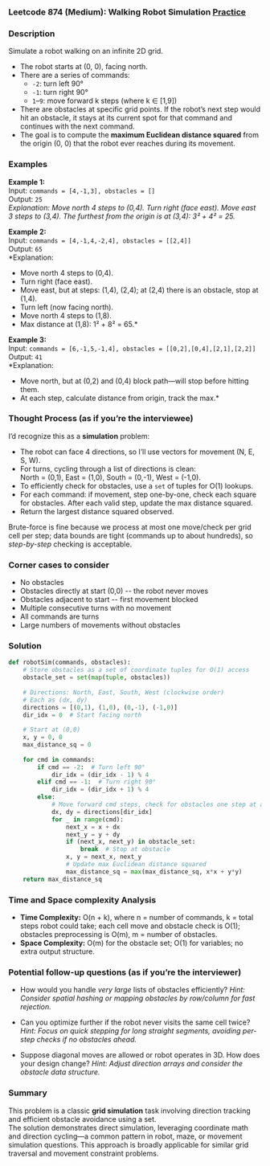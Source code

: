 ### Leetcode 874 (Medium): Walking Robot Simulation [Practice](https://leetcode.com/problems/walking-robot-simulation)

### Description  
Simulate a robot walking on an infinite 2D grid.  
- The robot starts at (0, 0), facing north.
- There are a series of commands:
  - `-2`: turn left 90°
  - `-1`: turn right 90°
  - `1`–`9`: move forward k steps (where k ∈ [1,9])
- There are obstacles at specific grid points. If the robot’s next step would hit an obstacle, it stays at its current spot for that command and continues with the next command.
- The goal is to compute the **maximum Euclidean distance squared** from the origin (0, 0) that the robot ever reaches during its movement.

### Examples  

**Example 1:**  
Input: `commands = [4,-1,3], obstacles = []`  
Output: `25`  
*Explanation: Move north 4 steps to (0,4). Turn right (face east). Move east 3 steps to (3,4). The furthest from the origin is at (3,4): 3² + 4² = 25.*

**Example 2:**  
Input: `commands = [4,-1,4,-2,4], obstacles = [[2,4]]`  
Output: `65`  
*Explanation:  
- Move north 4 steps to (0,4).  
- Turn right (face east).
- Move east, but at steps: (1,4), (2,4); at (2,4) there is an obstacle, stop at (1,4). 
- Turn left (now facing north).
- Move north 4 steps to (1,8).
- Max distance at (1,8): 1² + 8² = 65.*

**Example 3:**  
Input: `commands = [6,-1,5,-1,4], obstacles = [[0,2],[0,4],[2,1],[2,2]]`  
Output: `41`  
*Explanation:  
- Move north, but at (0,2) and (0,4) block path—will stop before hitting them.
- At each step, calculate distance from origin, track the max.*

### Thought Process (as if you’re the interviewee)  
I’d recognize this as a **simulation** problem:
- The robot can face 4 directions, so I’ll use vectors for movement (N, E, S, W).
- For turns, cycling through a list of directions is clean:  
  North = (0,1), East = (1,0), South = (0,-1), West = (-1,0).
- To efficiently check for obstacles, use a `set` of tuples for O(1) lookups.
- For each command: if movement, step one-by-one, check each square for obstacles. After each valid step, update the max distance squared.
- Return the largest distance squared observed.

Brute-force is fine because we process at most one move/check per grid cell per step; data bounds are tight (commands up to about hundreds), so *step-by-step* checking is acceptable.

### Corner cases to consider  
- No obstacles
- Obstacles directly at start (0,0) -- the robot never moves
- Obstacles adjacent to start -- first movement blocked
- Multiple consecutive turns with no movement
- All commands are turns
- Large numbers of movements without obstacles

### Solution

```python
def robotSim(commands, obstacles):
    # Store obstacles as a set of coordinate tuples for O(1) access
    obstacle_set = set(map(tuple, obstacles))
    
    # Directions: North, East, South, West (clockwise order)
    # Each as (dx, dy)
    directions = [(0,1), (1,0), (0,-1), (-1,0)]
    dir_idx = 0  # Start facing north
    
    # Start at (0,0)
    x, y = 0, 0
    max_distance_sq = 0
    
    for cmd in commands:
        if cmd == -2:  # Turn left 90°
            dir_idx = (dir_idx - 1) % 4
        elif cmd == -1:  # Turn right 90°
            dir_idx = (dir_idx + 1) % 4
        else:
            # Move forward cmd steps, check for obstacles one step at a time
            dx, dy = directions[dir_idx]
            for _ in range(cmd):
                next_x = x + dx
                next_y = y + dy
                if (next_x, next_y) in obstacle_set:
                    break  # Stop at obstacle
                x, y = next_x, next_y
                # Update max Euclidean distance squared
                max_distance_sq = max(max_distance_sq, x*x + y*y)
    return max_distance_sq
```

### Time and Space complexity Analysis  

- **Time Complexity:** O(n + k), where n = number of commands, k = total steps robot could take; each cell move and obstacle check is O(1); obstacles preprocessing is O(m), m = number of obstacles.
- **Space Complexity:** O(m) for the obstacle set; O(1) for variables; no extra output structure.

### Potential follow-up questions (as if you’re the interviewer)  

- How would you handle *very large* lists of obstacles efficiently?
  *Hint: Consider spatial hashing or mapping obstacles by row/column for fast rejection.*

- Can you optimize further if the robot never visits the same cell twice?
  *Hint: Focus on quick stepping for long straight segments, avoiding per-step checks if no obstacles ahead.*

- Suppose diagonal moves are allowed or robot operates in 3D. How does your design change?
  *Hint: Adjust direction arrays and consider the obstacle data structure.*

### Summary
This problem is a classic **grid simulation** task involving direction tracking and efficient obstacle avoidance using a set.  
The solution demonstrates direct simulation, leveraging coordinate math and direction cycling—a common pattern in robot, maze, or movement simulation questions. This approach is broadly applicable for similar grid traversal and movement constraint problems.